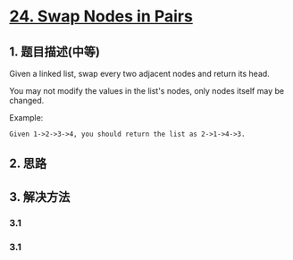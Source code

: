 # [24. Swap Nodes in Pairs](https://leetcode-cn.com/problems/swap-nodes-in-pairs/)

## 1. 题目描述(中等)

Given a linked list, swap every two adjacent nodes and return its head.

You may not modify the values in the list's nodes, only nodes itself may be changed.

Example:
```
Given 1->2->3->4, you should return the list as 2->1->4->3.
```
## 2. 思路

## 3. 解决方法

### 3.1


### 3.1

